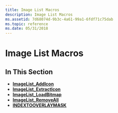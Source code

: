 ```yaml
---
title: Image List Macros
description: Image List Macros
ms.assetid: 7d68074d-9b3c-4a61-99a1-6fdf71c75dab
ms.topic: reference
ms.date: 05/31/2018
---
```


# Image List Macros

## In This Section

-   [**ImageList\_AddIcon**](/windows/desktop/api/Commctrl/nf-commctrl-imagelist_addicon)
-   [**ImageList\_ExtractIcon**](/windows/desktop/api/Commctrl/nf-commctrl-imagelist_extracticon)
-   [**ImageList\_LoadBitmap**](/windows/desktop/api/Commctrl/nf-commctrl-imagelist_loadbitmap)
-   [**ImageList\_RemoveAll**](/windows/desktop/api/Commctrl/nf-commctrl-imagelist_removeall)
-   [**INDEXTOOVERLAYMASK**](/windows/desktop/api/Commctrl/nf-commctrl-indextooverlaymask)

 

 




